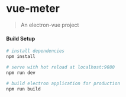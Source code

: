 # vue-meter

> An electron-vue project

#### Build Setup

``` bash
# install dependencies
npm install

# serve with hot reload at localhost:9080
npm run dev

# build electron application for production
npm run build


```